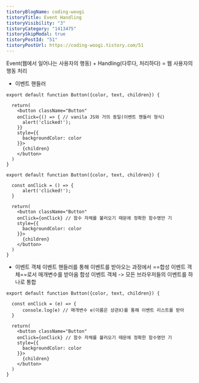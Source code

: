 ```yaml
---
tistoryBlogName: coding-woogi
tistoryTitle: Event Handling
tistoryVisibility: "3"
tistoryCategory: "1413475"
tistorySkipModal: true
tistoryPostId: "51"
tistoryPostUrl: https://coding-woogi.tistory.com/51
---
```

Event(웹에서 일어나는 사용자의 행동) + Handling(다루다, 처리하다) = 웹 사용자의 행동 처리

- 이벤트 핸들러
```JSX
export default function Button({color, text, children}) {

  return(
    <button className="Button" 
    onClick={() => { // vanila JS와 거의 동일(이벤트 핸들러 형식)
      alert('clicked!');
    }}
    style={{
      backgroundColor: color
    }}>
      {children}
    </button>
  )
}

export default function Button({color, text, children}) {

  const onClick = () => {
	  alert('clicked!');
  }

  return(
    <button className="Button" 
    onClick={onClick} // 함수 자체를 불러오기 때문에 정확한 함수명만 기
    style={{
      backgroundColor: color
    }}>
      {children}
    </button>
  )
}
```

- 이벤트 객체
이벤트 핸들러를 통해 이벤트를 받아오는 과정에서 ==합성 이벤트 객체==로서 매개변수를 받아옴
합성 이벤트 객체 -> 모든 브라우저들의 이벤트를 하나로 통합
```JSX
export default function Button({color, text, children}) {

  const onClick = (e) => {
	  console.log(e) // 매개변수 e(이름은 상관X)를 통해 이벤트 리스트를 받아
  }

  return(
    <button className="Button" 
    onClick={onClick} // 함수 자체를 불러오기 때문에 정확한 함수명만 기
    style={{
      backgroundColor: color
    }}>
      {children}
    </button>
  )
}
```
